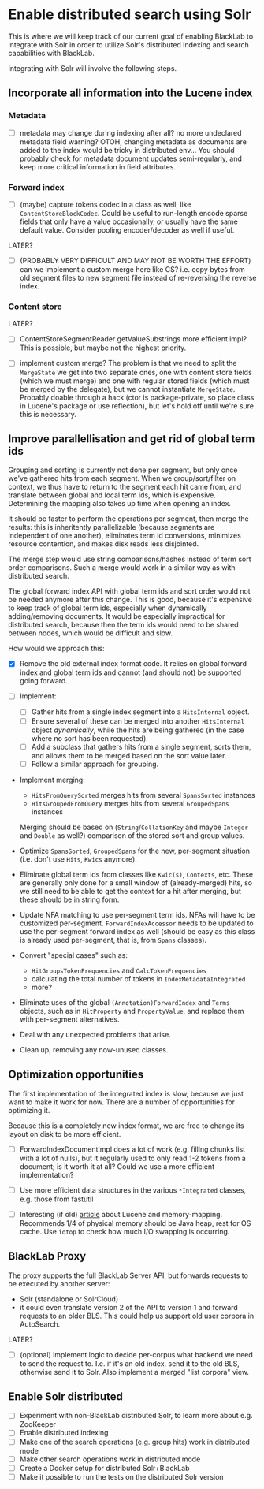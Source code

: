 # Enable distributed search using Solr

This is where we will keep track of our current goal of enabling BlackLab to integrate with Solr in order to utilize Solr's distributed indexing and search capabilities with BlackLab.

Integrating with Solr will involve the following steps.

## Incorporate all information into the Lucene index

### Metadata

- [ ] metadata may change during indexing after all? no more undeclared metadata field warning? OTOH, changing metadata as documents are added to the index would be tricky in distributed env... You should probably check for metadata document updates semi-regularly, and keep more critical information in field attributes.

### Forward index

- [ ] (maybe) capture tokens codec in a class as well, like `ContentStoreBlockCodec`. Could be useful to run-length encode sparse fields that only have a value occasionally, or usually have the same default value. Consider pooling encoder/decoder as well if useful.

LATER?
- [ ] (PROBABLY VERY DIFFICULT AND MAY NOT BE WORTH THE EFFORT) can we implement a custom merge here like CS? i.e. copy bytes from old segment files to new segment file instead of re-reversing the reverse index.

### Content store

LATER? 
- [ ] ContentStoreSegmentReader getValueSubstrings more efficient impl? This is possible, but maybe not the highest priority.
- [ ] implement custom merge? The problem is that we need to split the `MergeState` we get into two separate ones, one with content store fields (which we must merge) and one with regular stored fields (which must be merged by the delegate), but we cannot instantiate `MergeState`. Probably doable through a hack (ctor is package-private, so place class in Lucene's package or use reflection), but let's hold off until we're sure this is necessary.


## Improve parallellisation and get rid of global term ids

Grouping and sorting is currently not done per segment, but only once we've gathered hits from each segment. When we group/sort/filter on context, we thus have to return to the segment each hit came from, and translate between global and local term ids, which is expensive. Determining the mapping also takes up time when opening an index.

It should be faster to perform the operations per segment, then merge the results: this is inheritently parallelizable (because segments are independent of one another), eliminates term id conversions, minimizes resource contention, and makes disk reads less disjointed.

The merge step would use string comparisons/hashes instead of term sort order comparisons. Such a merge would work in a similar way as with distributed search.

The global forward index API with global term ids and sort order would not be needed anymore after this change. This is good, because it's expensive to keep track of global term ids, especially when dynamically adding/removing documents. It would be especially impractical for distributed search, because then the term ids would need to be shared between nodes, which would be difficult and slow.

How would we approach this:

- [x] Remove the old external index format code. It relies on global forward index and global term ids and cannot (and should not) be supported going forward.

- [ ] Implement:
  - [ ] Gather hits from a single index segment into a `HitsInternal` object.
  - [ ] Ensure several of these can be merged into another `HitsInternal` object _dynamically_, while the hits are being gathered (in the case where no sort has been requested).
  - [ ] Add a subclass that gathers hits from a single segment, sorts them, and allows them to be merged based on the sort value later.
  - [ ] Follow a similar approach for grouping.

- Implement merging:
  - `HitsFromQuerySorted` merges hits from several `SpansSorted` instances
  - `HitsGroupedFromQuery` merges hits from several `GroupedSpans` instances
  
  Merging should be based on (`String`/`CollationKey` and maybe `Integer` and `Double` as well?) comparison of the stored sort and group values.

- Optimize `SpansSorted`, `GroupedSpans` for the new, per-segment situation (i.e. don't use `Hits`, `Kwics` anymore).

- Eliminate global term ids from classes like `Kwic(s)`, `Contexts`, etc. These are generally only done for a small window of (already-merged) hits, so we still need to be able to get the context for a hit after merging, but these should be in string form.

- Update NFA matching to use per-segment term ids. NFAs will have to be customized per-segment. `ForwardIndexAccessor` needs to be updated to use the per-segment forward index as well (should be easy as this class is already used per-segment, that is, from `Spans` classes).

- Convert "special cases" such as: 
  - `HitGroupsTokenFrequencies` and `CalcTokenFrequencies`
  - calculating the total number of tokens in `IndexMetadataIntegrated`
  - more?

- Eliminate uses of the global `(Annotation)ForwardIndex` and `Terms` objects, such as in `HitProperty` and `PropertyValue`, and replace them with per-segment alternatives.

- Deal with any unexpected problems that arise.

- Clean up, removing any now-unused classes.


## Optimization opportunities

The first implementation of the integrated index is slow, because we just want to make it work for now. There are a number of opportunities for optimizing it.

Because this is a completely new index format, we are free to change its layout on disk to be more efficient.

- [ ] ForwardIndexDocumentImpl does a lot of work (e.g. filling chunks list with a lot of nulls), but it regularly used to only read 1-2 tokens from a document; is it worth it at all? Could we use a more efficient implementation?
- [ ] Use more efficient data structures in the various `*Integrated` classes, e.g. those from fastutil
- [ ] Interesting (if old) [article](https://blog.thetaphi.de/2012/07/use-lucenes-mmapdirectory-on-64bit.html) about Lucene and memory-mapping. Recommends 1/4 of physical memory should be Java heap, rest for OS cache. Use `iotop` to check how much I/O swapping is occurring.


## BlackLab Proxy

The proxy supports the full BlackLab Server API, but forwards requests to be executed by another server:

- Solr (standalone or SolrCloud)
- it could even translate version 2 of the API to version 1 and forward requests to an older BLS. This could help us support old user corpora in AutoSearch.

LATER?
- [ ] (optional) implement logic to decide per-corpus what backend we need to send the request to. I.e. if it's an old index, send it to the old BLS, otherwise send it to Solr. Also implement a merged "list corpora" view.


## Enable Solr distributed

- [ ] Experiment with non-BlackLab distributed Solr, to learn more about e.g. ZooKeeper
- [ ] Enable distributed indexing
- [ ] Make one of the search operations (e.g. group hits) work in distributed mode
- [ ] Make other search operations work in distributed mode
- [ ] Create a Docker setup for distributed Solr+BlackLab
- [ ] Make it possible to run the tests on the distributed Solr version
